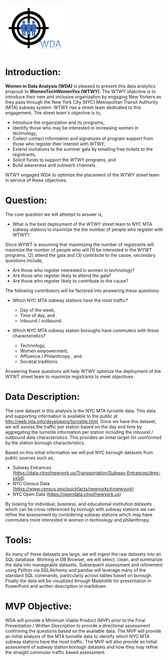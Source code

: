 ![](https://github.com/arbgar/metis/blob/main/EDA/Project/WDA_logo.png)

# Introduction:

**Women in Data Analysis** **(WDA)** is pleased to present this data analytics proposal to **WomenTechWomenYes (WTWY)**.  The WTWY objective is to introduce their new and inclusive organization by engaging New Yorkers as they pass through the New York City (NYC) Metropolitan Transit Authority (MTA) subway system.  WTWY has a street team dedicated to this engagement.  The street team's objective is to,

- Introduce the organization and its programs,
- Identify those who may be interested in increasing women in technology, 
- Collect contact information and signatures of program support from those who register their interest with WTWY,
- Extend invitations to the summer gala by emailing free tickets to the registrants, 
- Solicit funds to support the WTWY programs, and 
- Build awareness and outreach channels.

WTWY engaged WDA to optimize the placement of the WTWY street team in service of these objectives.

# Question:

The core question we will attempt to answer is, 

- What is the best deployment of the WTWY street team to NYC MTA subway stations to maximize the the number of people who register with WTWY?

Since WYWT is assuming that maximizing the number of registrants will maximize the number of people who will (1) be interested in the WYWT programs, (2) attend the gala and (3) contribute to the cause, secondary questions include,

- Are those who register interested in women in technology?
- Are those who register likely to attend the gala?
- Are those who register likely to contribute to the cause?

The following contributors will be factored into answering these questions:

- Which NYC MTA subway stations have the most traffic?
  - Day of the week,
  - Time of day, and
  - Inbound / outbound.

- Which NYC MTA subway station boroughs have commuters with these characteristics?
  - Technology,
  - Women empowerment,
  - Affluence / Philanthropy , and
  - Societal traditions.

Answering these questions will help WTWY optimize the deployment of the WYWT street team to maximize registrants to meet objectives.

# Data Description:

The core dataset in this analysis is the NYC MTA turnstile data.  This data and supporting information is available to the public at http://web.mta.info/developers/turnstile.html. Once we have this dataset, we will assess the traffic per station based on the day and time by aggregating the turnstile information per station including the inbound / outbound data characteristics. This provides an initial target list uninformed by the station borough characteristics.

Based on this initial information we will pull NYC borough datasets from public sources such as,

- Subway Entrances (https://data.cityofnewyork.us/Transportation/Subway-Entrances/drex-xx56)
- NYC Census Data (https://www.census.gov/quickfacts/newyorkcitynewyork)
- NYC Open Data (https://opendata.cityofnewyork.us)

By looking for individual, business, and educational institution datasets which can be cross referenced by borough with subway stations we can refine the assessment by considering subway stations which may have commuters more interested in women in technology and philanthropy.

# Tools:

As many of these datasets are large, we will ingest the raw datasets into an SQL database. Working in DB Browser, we will select, clean, and summarize the data into manageable datasets.  Subsequent assessment and refinement using Python via SQLAlchemy and pandas will leverage many of the standard SQL commands, particularly across tables based on borough. Finally the data will be visualized through Matplotlib for presentation in PowerPoint and written description in markdown.

# MVP Objective:

WDA will provide a Minimum Viable Product (MVP) prior to the Final Presentation / Written Description to provide a directional assessment confirming the questions based on the available data.  The MVP will provide an initial analysis of the MTA turnstile data to identify which NYC MTA subway stations have the most traffic. The MVP will also provide an initial assessment of subway station borough datasets and how they may refine the straight commuter traffic based assessment.